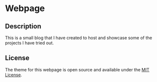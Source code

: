 # Webpage
## Description

This is a small blog that I have created to host and showcase some of the projects I have tried out.
## License

The theme for this webpage is open source and available under the [MIT License](LICENSE).

